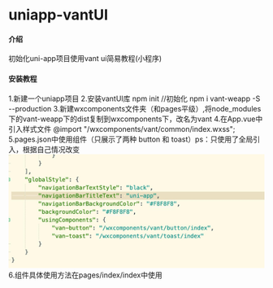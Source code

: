 # uniapp-vantUI

#### 介绍
初始化uni-app项目使用vant ui简易教程(小程序)


#### 安装教程
1.新建一个uniapp项目
2.安装vantUI库
npm init //初始化
npm i vant-weapp -S --production
3.新建wxcomponents文件夹（和pages平级）,将node_modules下的vant-weapp下的dist复制到wxcomponents下，改名为vant
4.在App.vue中引入样式文件  @import "/wxcomponents/vant/common/index.wxss";
5.pages.json中使用组件（只展示了两种 button 和 toast）ps：只使用了全局引入，根据自己情况改变
![](README_files/1.jpg)
6.组件具体使用方法在pages/index/index中使用
